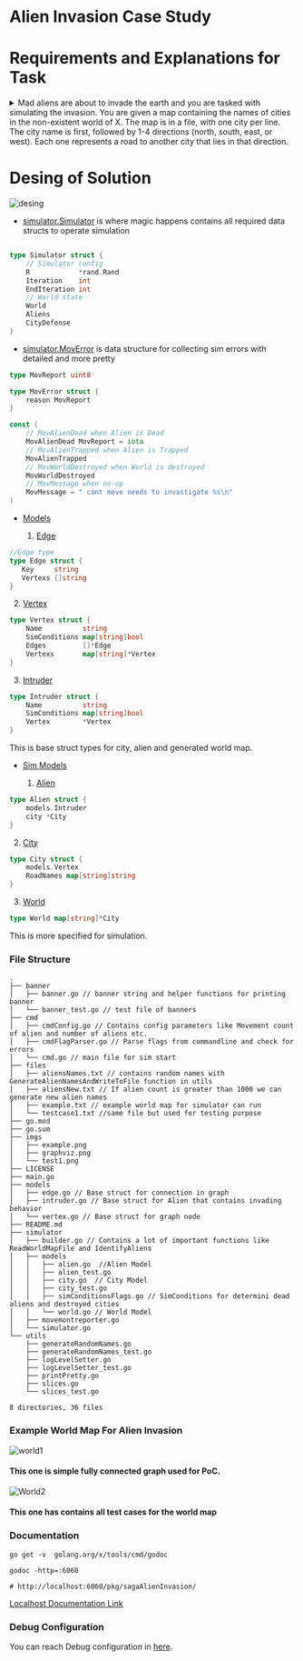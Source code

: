 # Alien Invasion Case Study

# Requirements and Explanations for Task
<details>
  <summary>Mad aliens are about to invade the earth and you are tasked with simulating the
invasion.
You are given a map containing the names of cities in the non-existent world of
X. The map is in a file, with one city per line. The city name is first,
followed by 1-4 directions (north, south, east, or west). Each one represents a
road to another city that lies in that direction.</summary>
  
For example:
Foo north=Bar west=Baz south=Qu-ux
Bar south=Foo west=Bee
The city and each of the pairs are separated by a single space, and the
directions are separated from their respective cities with an equals (=) sign.
You should create N aliens, where N is specified as a command-line argument.
These aliens start out at random places on the map, and wander around randomly,
following links. Each iteration, the aliens can travel in any of the directions
leading out of a city. In our example above, an alien that starts at Foo can go
north to Bar, west to Baz, or south to Qu-ux.
When two aliens end up in the same place, they fight, and in the process kill
each other and destroy the city. When a city is destroyed, it is removed from
the map, and so are any roads that lead into or out of it.
In our example above, if Bar were destroyed the map would now be something
like:
Foo west=Baz south=Qu-ux
Once a city is destroyed, aliens can no longer travel to or through it. This
may lead to aliens getting "trapped".
You should create a program that reads in the world map, creates N aliens, and
unleashes them. The program should run until all the aliens have been
destroyed, or each alien has moved at least 10,000 times. When two aliens
fight, print out a message like:
Bar has been destroyed by alien 10 and alien 34!
(If you want to give them names, you may, but it is not required.) Once the
program has finished, it should print out whatever is left of the world in the
same format as the input file.
Feel free to make assumptions (for example, that the city names will never
contain numeric characters), but please add comments or assertions describing
the assumptions you are making.
</details>

# Desing of Solution
![desing](imgs/graphviz.png)

* [simulator.Simulator](simulator/simulator.go) is where magic happens contains all required data structs to operate simulation
```go

type Simulator struct {
	// Simulator config
	R            *rand.Rand
	Iteration    int
	EndIteration int
	// World state
	World
	Aliens
	CityDefense
}
  ```
* [simulator.MovError](simulator/movemontreporter.go) is data structure for collecting sim errors with detailed and more pretty
```go
type MovReport uint8

type MovError struct {
	reason MovReport
}

const (
	// MovAlienDead when Alien is Dead
	MovAlienDead MovReport = iota
	// MovAlienTrapped when Alien is Trapped
	MovAlienTrapped
	// MovWorldDestroyed when World is destroyed
	MovWorldDestroyed
	// MovMessage when no-op
	MovMessage = " cant move needs to invastigate %s\n"
)

```
* [Models](models/)
  
  1. [Edge](models/edge.go)
 ```go
//Edge type
type Edge struct {
	Key     string
	Vertexs []string
}
```
  2. [Vertex](models/vertex.go)
```go
type Vertex struct {
	Name          string
	SimConditions map[string]bool
	Edges         []*Edge
	Vertexs       map[string]*Vertex
}

```
  3. [Intruder](models/intruder.go)
```go
type Intruder struct {
	Name          string
	SimConditions map[string]bool
	Vertex        *Vertex
}

```
This is base struct types for city, alien and generated world map.

* [Sim Models](simulator/)
  
  1. [Alien](simulator/models/alien.go)
```go
type Alien struct {
	models.Intruder
	city *City
}
```
  2. [City](simulator/models/city.go)
```go
type City struct {
	models.Vertex
	RoadNames map[string]string
}
```
  3. [World](simulator/models/world.go)
```go
type World map[string]*City
```

This is more specified for simulation.
### File Structure
```
.
├── banner
│   ├── banner.go // banner string and helper functions for printing banner
│   └── banner_test.go // test file of banners
├── cmd
│   ├── cmdConfig.go // Contains config parameters like Movement count of alien and number of aliens etc.
│   ├── cmdFlagParser.go // Parse flags from commandline and check for errors
│   └── cmd.go // main file for sim start
├── files
│   ├── aliensNames.txt // contains random names with GenerateAlienNamesAndWriteToFile function in utils
│   ├── aliensNew.txt // If alien count is greater than 1000 we can generate new alien names
│   ├── example.txt // example world map for simulator can run
│   └── testcase1.txt //same file but used for testing purpose
├── go.mod
├── go.sum
├── imgs
│   ├── example.png
│   ├── graphviz.png
│   └── test1.png
├── LICENSE
├── main.go
├── models
│   ├── edge.go // Base struct for connection in graph 
│   ├── intruder.go // Base struct for Alien that contains invading behavior
│   └── vertex.go // Base struct for graph node
├── README.md
├── simulator
│   ├── builder.go // Contains a lot of important functions like ReadWorldMapFile and IdentifyAliens
│   ├── models
│   │   ├── alien.go  //Alien Model
│   │   ├── alien_test.go
│   │   ├── city.go  // City Model
│   │   ├── city_test.go
│   │   ├── simConditionsFlags.go // SimConditions for determini dead aliens and destroyed cities
│   │   └── world.go // World Model
│   ├── movemontreporter.go
│   └── simulator.go
└── utils
    ├── generateRandomNames.go
    ├── generateRandomNames_test.go
    ├── logLevelSetter.go
    ├── logLevelSetter_test.go
    ├── printPretty.go
    ├── slices.go
    └── slices_test.go

8 directories, 36 files
```
### Example World Map For Alien Invasion

![world1](imgs/test1.png)

#### This one is simple fully connected graph used for PoC.

![World2](imgs/example.png)

#### This one has contains all test cases for the world map

### Documentation

```
go get -v  golang.org/x/tools/cmd/godoc

godoc -http=:6060

# http://localhost:6060/pkg/sagaAlienInvasion/
```
[Localhost Documentation Link](http://localhost:6060/pkg/sagaAlienInvasion/)

### Debug Configuration

You can reach Debug configuration in [here](.vscode/launch.json). 